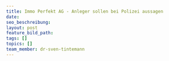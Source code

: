```yaml
---
title: Immo Perfekt AG - Anleger sollen bei Polizei aussagen
date:
seo_beschreibung:
layout: post
feature_bild_path:
tags: []
topics: []
team_member: dr-sven-tintemann
---
```

